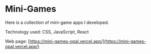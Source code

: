 # Mini-Games
Here is a collection of mini-game apps I developed.

Technology used: CSS, JavaScript, React

Web page: [https://mini-games-opal.vercel.app/](https://mini-games-opal.vercel.app/)

